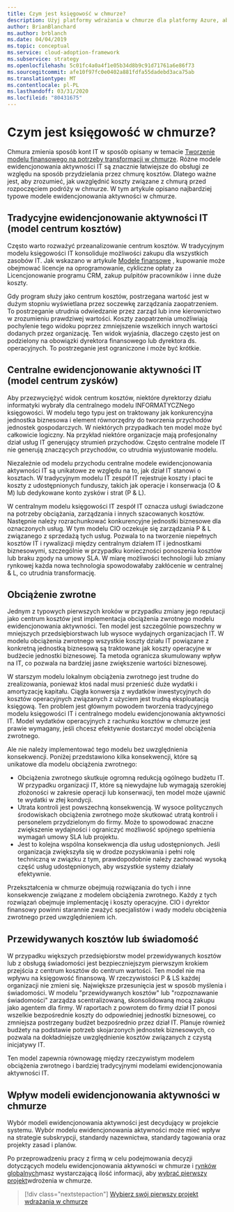 ```yaml
---
title: Czym jest księgowość w chmurze?
description: Użyj platformy wdrażania w chmurze dla platformy Azure, aby zrozumieć typowe modele ewidencjonowania aktywności w chmurze dla tego rozwiązania podczas rozpoczęcia podróży migracji do chmury.
author: BrianBlanchard
ms.author: brblanch
ms.date: 04/04/2019
ms.topic: conceptual
ms.service: cloud-adoption-framework
ms.subservice: strategy
ms.openlocfilehash: 5c01fc4a0a4f1e05b34d8b9c91d71761a6e86f73
ms.sourcegitcommit: afe10f97fc0e0402a881fdfa55dadebd3aca75ab
ms.translationtype: MT
ms.contentlocale: pl-PL
ms.lasthandoff: 03/31/2020
ms.locfileid: "80431675"
---
```

<!-- cSpell:ignore CIOs -->

<!-- markdownlint-disable MD026 -->

# <a name="what-is-cloud-accounting"></a>Czym jest księgowość w chmurze?

Chmura zmienia sposób kont IT w sposób opisany w temacie [Tworzenie modelu finansowego na potrzeby transformacji w chmurze](./financial-models.md). Różne modele ewidencjonowania aktywności IT są znacznie łatwiejsze do obsługi ze względu na sposób przydzielania przez chmurę kosztów. Dlatego ważne jest, aby zrozumieć, jak uwzględnić koszty związane z chmurą przed rozpoczęciem podróży w chmurze. W tym artykule opisano najbardziej typowe modele ewidencjonowania aktywności w chmurze.

## <a name="traditional-it-accounting-cost-center-model"></a>Tradycyjne ewidencjonowanie aktywności IT (model centrum kosztów)

Często warto rozważyć przeanalizowanie centrum kosztów. W tradycyjnym modelu księgowości IT konsoliduje możliwości zakupu dla wszystkich zasobów IT. Jak wskazano w artykule [Modele finansowe](./financial-models.md) , kupowanie może obejmować licencje na oprogramowanie, cykliczne opłaty za Licencjonowanie programu CRM, zakup pulpitów pracowników i inne duże koszty.

Gdy program służy jako centrum kosztów, postrzegana wartość jest w dużym stopniu wyświetlana przez soczewkę zarządzania zaopatrzeniem. To postrzeganie utrudnia odwiedzanie przez zarząd lub inne kierownictwo w zrozumieniu prawdziwej wartości. Koszty zaopatrzenia umożliwiają pochylenie tego widoku poprzez zmniejszenie wszelkich innych wartości dodanych przez organizację. Ten widok wyjaśnia, dlaczego często jest on podzielony na obowiązki dyrektora finansowego lub dyrektora ds. operacyjnych. To postrzeganie jest ograniczone i może być krótkie.

## <a name="central-it-accounting-profit-center-model"></a>Centralne ewidencjonowanie aktywności IT (model centrum zysków)

Aby przezwyciężyć widok centrum kosztów, niektóre dyrektorzy działu informatyki wybrały dla centralnego modelu INFORMATYCZNego księgowości. W modelu tego typu jest on traktowany jak konkurencyjna jednostka biznesowa i element równorzędny do tworzenia przychodów jednostek gospodarczych. W niektórych przypadkach ten model może być całkowicie logiczny. Na przykład niektóre organizacje mają profesjonalny dział usług IT generujący strumień przychodów. Często centralne modele IT nie generują znaczących przychodów, co utrudnia wyjustowanie modelu.

Niezależnie od modelu przychodu centralne modele ewidencjonowania aktywności IT są unikatowe ze względu na to, jak dział IT stanowi o kosztach. W tradycyjnym modelu IT zespół IT rejestruje koszty i płaci te koszty z udostępnionych funduszy, takich jak operacje i konserwacja (O & M) lub dedykowane konto zysków i strat (P & L).

W centralnym modelu księgowości IT zespół IT oznacza usługi świadczone na potrzeby obciążania, zarządzania i innych szacowanych kosztów. Następnie należy rozrachunkować konkurencyjne jednostki biznesowe dla oznaczonych usług. W tym modelu CIO oczekuje się zarządzania P & L związanego z sprzedażą tych usług. Pozwala to na tworzenie niepełnych kosztów IT i rywalizacji między centralnym działem IT i jednostkami biznesowymi, szczególnie w przypadku konieczności ponoszenia kosztów lub braku zgody na umowy SLA. W miarę możliwości technologii lub zmiany rynkowej każda nowa technologia spowodowałaby zakłócenie w centralnej & L, co utrudnia transformację.

## <a name="chargeback"></a>Obciążenie zwrotne

Jednym z typowych pierwszych kroków w przypadku zmiany jego reputacji jako centrum kosztów jest implementacja obciążenia zwrotnego modelu ewidencjonowania aktywności. Ten model jest szczególnie powszechny w mniejszych przedsiębiorstwach lub wysoce wydajnych organizacjach IT. W modelu obciążenia zwrotnego wszystkie koszty działu IT powiązane z konkretną jednostką biznesową są traktowane jak koszty operacyjne w budżecie jednostki biznesowej. Ta metoda ogranicza skumulowany wpływ na IT, co pozwala na bardziej jasne zwiększenie wartości biznesowej.

W starszym modelu lokalnym obciążenia zwrotnego jest trudne do zrealizowania, ponieważ ktoś nadal musi przenieść duże wydatki i amortyzację kapitału. Ciągła konwersja z wydatków inwestycyjnych do kosztów operacyjnych związanych z użyciem jest trudną eksploatacją księgową. Ten problem jest głównym powodem tworzenia tradycyjnego modelu księgowości IT i centralnego modelu ewidencjonowania aktywności IT. Model wydatków operacyjnych z rachunku kosztów w chmurze jest prawie wymagany, jeśli chcesz efektywnie dostarczyć model obciążenia zwrotnego.

Ale nie należy implementować tego modelu bez uwzględnienia konsekwencji. Poniżej przedstawiono kilka konsekwencji, które są unikatowe dla modelu obciążenia zwrotnego:

- Obciążenia zwrotnego skutkuje ogromną redukcją ogólnego budżetu IT. W przypadku organizacji IT, które są niewydajne lub wymagają szerokiej złożoności w zakresie operacji lub konserwacji, ten model może ujawnić te wydatki w złej kondycji.
- Utrata kontroli jest powszechną konsekwencją. W wysoce politycznych środowiskach obciążenia zwrotnego może skutkować utratą kontroli i personelem przydzielonym do firmy. Może to spowodować znaczne zwiększenie wydajności i ograniczyć możliwość spójnego spełnienia wymagań umowy SLA lub projektu.
- Jest to kolejna wspólna konsekwencja dla usług udostępnionych. Jeśli organizacja zwiększyła się w drodze pozyskiwania i pełni rolę techniczną w związku z tym, prawdopodobnie należy zachować wysoką część usług udostępnionych, aby wszystkie systemy działały efektywnie.

Przekształcenia w chmurze obejmują rozwiązania do tych i inne konsekwencje związane z modelem obciążenia zwrotnego. Każdy z tych rozwiązań obejmuje implementację i koszty operacyjne. CIO i dyrektor finansowy powinni starannie zważyć specjalistów i wady modelu obciążenia zwrotnego przed uwzględnieniem ich.

## <a name="showback-or-awareness-back"></a>Przewidywanych kosztów lub świadomość

W przypadku większych przedsiębiorstw model przewidywanych kosztów lub z obsługą świadomości jest bezpieczniejszym pierwszym krokiem przejścia z centrum kosztów do centrum wartości. Ten model nie ma wpływu na księgowość finansową. W rzeczywistości P & LS każdej organizacji nie zmieni się. Największe przesunięcia jest w sposób myślenia i świadomości. W modelu "przewidywanych kosztów" lub "rozpoznawanie świadomości" zarządza scentralizowaną, skonsolidowaną mocą zakupu jako agentem dla firmy. W raportach z powrotem do firmy dział IT ponosi wszelkie bezpośrednie koszty do odpowiedniej jednostki biznesowej, co zmniejsza postrzegany budżet bezpośrednio przez dział IT. Planuje również budżety na podstawie potrzeb skojarzonych jednostek biznesowych, co pozwala na dokładniejsze uwzględnienie kosztów związanych z czystą inicjatywy IT.

Ten model zapewnia równowagę między rzeczywistym modelem obciążenia zwrotnego i bardziej tradycyjnymi modelami ewidencjonowania aktywności IT.

## <a name="impact-of-cloud-accounting-models"></a>Wpływ modeli ewidencjonowania aktywności w chmurze

Wybór modeli ewidencjonowania aktywności jest decydujący w projekcie systemu. Wybór modelu ewidencjonowania aktywności może mieć wpływ na strategie subskrypcji, standardy nazewnictwa, standardy tagowania oraz projekty zasad i planów.

Po przeprowadzeniu pracy z firmą w celu podejmowania decyzji dotyczących modelu ewidencjonowania aktywności w chmurze i [rynków globalnych](./global-markets.md)masz wystarczającą ilość informacji, aby [wybrać pierwszy projekt](./first-adoption-project.md)wdrożenia w chmurze.

> [!div class="nextstepaction"]
> [Wybierz swój pierwszy projekt wdrażania w chmurze](./first-adoption-project.md)
